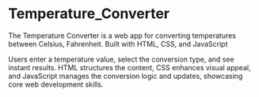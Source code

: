 # Temperature_Converter
The Temperature Converter is a web app for converting temperatures between Celsius, Fahrenheit. Built with HTML, CSS, and JavaScript

 Users enter a temperature value, select the conversion type, and see instant results. HTML structures the content, CSS enhances visual appeal, and JavaScript manages the conversion logic and updates, showcasing core web development skills.

